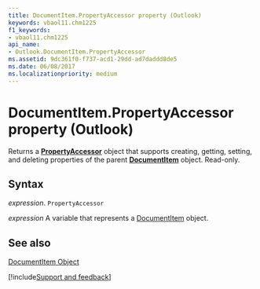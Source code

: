 ```yaml
---
title: DocumentItem.PropertyAccessor property (Outlook)
keywords: vbaol11.chm1225
f1_keywords:
- vbaol11.chm1225
api_name:
- Outlook.DocumentItem.PropertyAccessor
ms.assetid: 9dc361f0-f737-acd1-29dd-ad7daddd8de5
ms.date: 06/08/2017
ms.localizationpriority: medium
---
```



# DocumentItem.PropertyAccessor property (Outlook)

Returns a **[PropertyAccessor](Outlook.PropertyAccessor.md)** object that supports creating, getting, setting, and deleting properties of the parent **[DocumentItem](Outlook.DocumentItem.md)** object. Read-only.


## Syntax

_expression_. `PropertyAccessor`

_expression_ A variable that represents a [DocumentItem](Outlook.DocumentItem.md) object.


## See also


[DocumentItem Object](Outlook.DocumentItem.md)

[!include[Support and feedback](~/includes/feedback-boilerplate.md)]